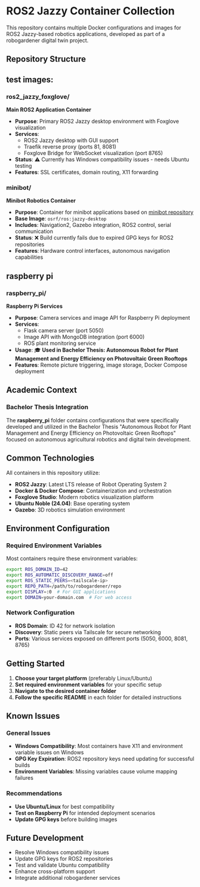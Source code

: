 # ROS2 Jazzy Container Collection

This repository contains multiple Docker configurations and images for ROS2 Jazzy-based robotics applications, developed as part of a robogardener digital twin project.

## Repository Structure

## test images:

### ros2_jazzy_foxglove/
**Main ROS2 Application Container**
- **Purpose**: Primary ROS2 Jazzy desktop environment with Foxglove visualization
- **Services**: 
  - ROS2 Jazzy desktop with GUI support
  - Traefik reverse proxy (ports 81, 8081)
  - Foxglove Bridge for WebSocket visualization (port 8765)
- **Status**: ⚠️ Currently has Windows compatibility issues - needs Ubuntu testing
- **Features**: SSL certificates, domain routing, X11 forwarding

### minibot/
**Minibot Robotics Container**
- **Purpose**: Container for minibot applications based on [minibot repository](https://github.com/digital-twin-autonomous-farmbot/minibot.git)
- **Base Image**: `osrf/ros:jazzy-desktop`
- **Includes**: Navigation2, Gazebo integration, ROS2 control, serial communication
- **Status**: ❌ Build currently fails due to expired GPG keys for ROS2 repositories
- **Features**: Hardware control interfaces, autonomous navigation capabilities

## raspberry pi

### raspberry_pi/
**Raspberry Pi Services**
- **Purpose**: Camera services and image API for Raspberry Pi deployment
- **Services**:
  - Flask camera server (port 5050)
  - Image API with MongoDB integration (port 6000)
  - ROS plant monitoring service
- **Usage**: 🎓 **Used in Bachelor Thesis:  Autonomous Robot for Plant Management and Energy Efficiency on Photovoltaic Green Rooftops**
- **Features**: Remote picture triggering, image storage, Docker Compose deployment


## Academic Context

### Bachelor Thesis Integration
The **raspberry_pi** folder contains configurations that were specifically developed and utilized in the Bachelor Thesis "Autonomous Robot for Plant Management and Energy Efficiency on Photovoltaic Green Rooftops" focused on autonomous agricultural robotics and digital twin development.

## Common Technologies

All containers in this repository utilize:
- **ROS2 Jazzy**: Latest LTS release of Robot Operating System 2
- **Docker & Docker Compose**: Containerization and orchestration
- **Foxglove Studio**: Modern robotics visualization platform
- **Ubuntu Noble (24.04)**: Base operating system
- **Gazebo**: 3D robotics simulation environment

## Environment Configuration

### Required Environment Variables
Most containers require these environment variables:
```bash
export ROS_DOMAIN_ID=42
export ROS_AUTOMATIC_DISCOVERY_RANGE=off
export ROS_STATIC_PEERS=<tailscale-ip>
export REPO_PATH=/path/to/robogardener/repo
export DISPLAY=:0  # For GUI applications
export DOMAIN=your-domain.com  # For web access
```

### Network Configuration
- **ROS Domain**: ID 42 for network isolation
- **Discovery**: Static peers via Tailscale for secure networking
- **Ports**: Various services exposed on different ports (5050, 6000, 8081, 8765)

## Getting Started

1. **Choose your target platform** (preferably Linux/Ubuntu)
2. **Set required environment variables** for your specific setup
3. **Navigate to the desired container folder**
4. **Follow the specific README** in each folder for detailed instructions

## Known Issues

### General Issues
- **Windows Compatibility**: Most containers have X11 and environment variable issues on Windows
- **GPG Key Expiration**: ROS2 repository keys need updating for successful builds
- **Environment Variables**: Missing variables cause volume mapping failures

### Recommendations
- **Use Ubuntu/Linux** for best compatibility
- **Test on Raspberry Pi** for intended deployment scenarios
- **Update GPG keys** before building images

## Future Development

- Resolve Windows compatibility issues
- Update GPG keys for ROS2 repositories
- Test and validate Ubuntu compatibility
- Enhance cross-platform support
- Integrate additional robogardener services